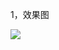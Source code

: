 1，效果图

![](https://github.com/zhuhuitao/printer/blob/master/preview/lADPJwY7Q1dH-hTNC9DND8A_4032_3024.jpg)
